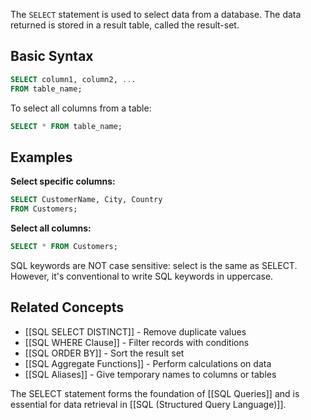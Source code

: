 The `SELECT` statement is used to select data from a database. The data returned is stored in a result table, called the result-set.

## Basic Syntax
```sql
SELECT column1, column2, ...
FROM table_name;
```

To select all columns from a table:
```sql
SELECT * FROM table_name;
```

## Examples
**Select specific columns:**
```sql
SELECT CustomerName, City, Country 
FROM Customers;
```

**Select all columns:**
```sql
SELECT * FROM Customers;
```

SQL keywords are NOT case sensitive: select is the same as SELECT. However, it's conventional to write SQL keywords in uppercase.

## Related Concepts
- [[SQL SELECT DISTINCT]] - Remove duplicate values
- [[SQL WHERE Clause]] - Filter records with conditions  
- [[SQL ORDER BY]] - Sort the result set
- [[SQL Aggregate Functions]] - Perform calculations on data
- [[SQL Aliases]] - Give temporary names to columns or tables

The SELECT statement forms the foundation of [[SQL Queries]] and is essential for data retrieval in [[SQL (Structured Query Language)]].
